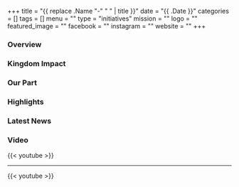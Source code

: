 +++
title = "{{ replace .Name "-" " " | title }}"
date = "{{ .Date }}"
categories = []
tags = []
menu = ""
type = "initiatives"
mission = ""
logo = ""
featured_image = ""
facebook = ""
instagram = ""
website = ""
+++

### Overview

### Kingdom Impact

### Our Part

### Highlights

### Latest News

### Video

{{< youtube  >}}

---

{{< youtube  >}}